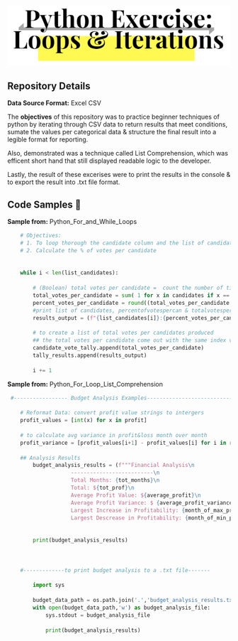 <div align="center">
<img src="https://github.com/JosefinaAureaAmaro/00_Python_Beginner/blob/master/images/github_repo_header_img.PNG">
</div>
<h2> Repository Details </h2>
<div>
  <p><b>Data Source Format:</b> Excel CSV</p>
  
  
  <p>The <b>objectives</b> of this repository was to practice beginner techniques of python by iterating through CSV data to return results that meet conditions, sumate the values per categorical data & structure the final result into a legible format for reporting.</p>
  <p> Also, demonstrated was a technique called List Comprehension, which was efficent short hand that still displayed readable logic to the developer.</p>
  <p> Lastly, the result of these excerises were to print the results in the console & to export the result into .txt file format.</p>
</div>

<h2> Code Samples 📓</h2>
<p><b> Sample from:</b> Python_For_and_While_Loops</p>

```python
    # Objectives: 
    # 1. To loop thorough the candidate column and the list of candidates to calculate total votes per Candidate
    # 2. Calculate the % of votes per candidate


    while i < len(list_candidates):

        # (Boolean) total votes per candidate =  count the number of times the candidate name appears in the column by adding 1 for each True conditon
        total_votes_per_candidate = sum( 1 for x in candidates if x == list_candidates[i]) 
        percent_votes_per_candidate = round((total_votes_per_candidate / tot_votes) * 100,2)
        #print list of candidates, percentofvotespercan & totalvotespercan
        results_output = (f"{list_candidates[i]}:{percent_votes_per_candidate}% ({total_votes_per_candidate})")

        # to create a list of total votes per candidates produced
        ## the total votes per candidate come out with the same index value as the ordered list of candidates
        candidate_vote_tally.append(total_votes_per_candidate)
        tally_results.append(results_output)
        
        i += 1
 ```

<p><b> Sample from:</b> Python_For_Loop_List_Comprehension</p>

```python 
 #----------------- Budget Analysis Examples--------------------------------------
 
    # Reformat Data: convert profit value strings to intergers
    profit_values = [int(x) for x in profit]
    
    # to calculate avg variance in profit&loss month over month
    profit_variance = [profit_values[i+1] - profit_values[i] for i in range((tot_months -1))]
    
    ## Analysis Results
        budget_analysis_results = (f"""Financial Analysis\n
                    --------------------------\n
                    Total Months: {tot_months}\n
                    Total: ${tot_prof}\n
                    Average Profit Value: ${average_profit}\n
                    Average Profit Variance: $ {average_profit_variance}\n
                    Largest Increase in Profitability: {month_of_max_profit_variance} (${max_profit_variance})\n
                    Largest Descrease in Profitability: {month_of_min_profit_variance} (${min_profit_variance})""")

    
        print(budget_analysis_results)
    
    
 
    #-------------to print budget analysis to a .txt file-------

        import sys

        budget_data_path = os.path.join('.','budget_analysis_results.txt')
        with open(budget_data_path,'w') as budget_analysis_file:
            sys.stdout = budget_analysis_file

            print(budget_analysis_results)
```
